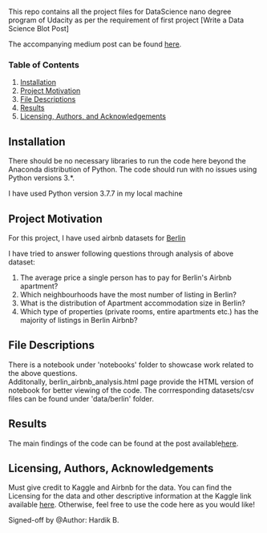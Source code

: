 This repo contains all the project files for DataScience nano degree program of Udacity as per the requirement of first project [Write a Data Science Blot Post]

The accompanying medium post can be found [here](https://medium.com/@hardikbalar101/a-closer-look-at-airbnb-listing-prices-and-why-you-should-care-4a8e4474aead).

### Table of Contents

1. [Installation](#installation)
2. [Project Motivation](#motivation)
3. [File Descriptions](#files)
4. [Results](#results)
5. [Licensing, Authors, and Acknowledgements](#licensing)

## Installation <a name="installation"></a>

There should be no necessary libraries to run the code here beyond the Anaconda distribution of Python.  The code should run with no issues using Python versions 3.*.

I have used Python version 3.7.7 in my local machine 

## Project Motivation<a name="motivation"></a>

For this project, I have used airbnb datasets for [Berlin](https://www.kaggle.com/brittabettendorf/berlin-airbnb-data) 

I have tried to answer following questions through analysis of above dataset:

1. The average price a single person has to pay for Berlin's Airbnb apartment?
2. Which neighbourhoods have the most number of listing in Berlin?
3. What is the distribution of Apartment accommodation size in Berlin?
4. Which type of properties (private rooms, entire apartments etc.) has the majority of listings in Berlin Airbnb?


## File Descriptions <a name="files"></a>

There is a notebook under 'notebooks' folder to showcase work related to the above questions.  
Additonally, berlin_airbnb_analysis.html page provide the HTML version of notebook for better viewing of the code.
The corrresponding datasets/csv files can be found under 'data/berlin' folder.

## Results<a name="results"></a>

The main findings of the code can be found at the post available[here](https://medium.com/@hardikbalar101/a-closer-look-at-airbnb-listing-prices-and-why-you-should-care-4a8e4474aead).

## Licensing, Authors, Acknowledgements<a name="licensing"></a>

Must give credit to Kaggle and Airbnb for the data. You can find the Licensing for the data and other descriptive information at the Kaggle link available [here](https://www.kaggle.com/brittabettendorf/berlin-airbnb-data).  Otherwise, feel free to use the code here as you would like!

Signed-off by @Author: Hardik B.
